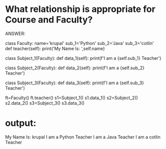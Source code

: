 # What relationship is appropriate for Course and Faculty?

ANSWER:

class Faculty:
    name='krupal'
    sub_1='Python'
    sub_2='Java'
    sub_3='cotlin'
    def teacher(self):
        print('My Name Is: ',self.name)

class Subject_1(Faculty):
    def data_1(self):
        print(f'I am a {self.sub_1} Teacher')

class Subject_2(Faculty):
    def data_2(self):
        print(f'I am a {self.sub_2} Teacher')

class Subject_3(Faculty):
    def data_3(self):
        print(f'I am a {self.sub_3} Teacher')

ft=Faculty()
ft.teacher()
s1=Subject_1()
s1.data_1()
s2=Subject_2()
s2.data_2()
s3=Subject_3()
s3.data_3()



# output:
My Name Is:  krupal
I am a Python Teacher
I am a Java Teacher
I am a cotlin Teacher
